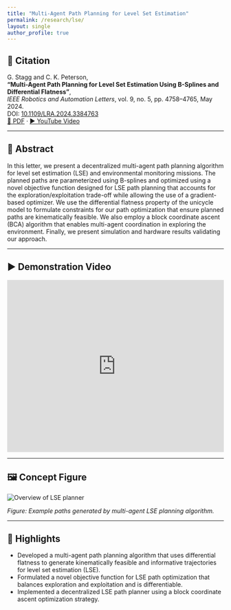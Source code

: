 ```yaml
---
title: "Multi-Agent Path Planning for Level Set Estimation"
permalink: /research/lse/
layout: single
author_profile: true
---
```


## 📄 Citation

G. Stagg and C. K. Peterson,  
**“Multi-Agent Path Planning for Level Set Estimation Using B-Splines and Differential Flatness”**,  
*IEEE Robotics and Automation Letters*, vol. 9, no. 5, pp. 4758–4765, May 2024.  
DOI: [10.1109/LRA.2024.3384763](https://doi.org/10.1109/LRA.2024.3384763)  
[📄 PDF](https://doi.org/10.1109/LRA.2024.3384763) · [▶️ YouTube Video](https://www.youtube.com/watch?v=7jVc9QdYnJs)

---

## 🧠 Abstract

In this letter, we present a decentralized multi-agent path planning algorithm for level set estimation (LSE) and environmental monitoring missions. The planned paths are parameterized using B-splines and optimized using a novel objective function designed for LSE path planning that accounts for the exploration/exploitation trade-off while allowing the use of a gradient-based optimizer. We use the differential flatness property of the unicycle model to formulate constraints for our path optimization that ensure planned paths are kinematically feasible. We also employ a block coordinate ascent (BCA) algorithm that enables multi-agent coordination in exploring the environment. Finally, we present simulation and hardware results validating our approach.

---

## ▶️ Demonstration Video

<iframe width="100%" height="400" src="https://www.youtube.com/embed/7jVc9QdYnJs" frameborder="0" allowfullscreen></iframe>

---

## 🖼️ Concept Figure

![Overview of LSE planner](/assets/images/lse-overview.png)

*Figure: Example paths generated by multi-agent LSE planning algorithm.*

---

## 📝 Highlights

- Developed a multi-agent path planning algorithm that uses differential flatness to generate kinematically feasible and informative trajectories for level set estimation (LSE).
- Formulated a novel objective function for LSE path optimization that balances exploration and exploitation and is differentiable.
- Implemented a decentralized LSE path planner using a block coordinate ascent optimization strategy.

